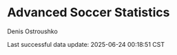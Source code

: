 # Advanced Soccer Statistics
Denis Ostroushko

<!-- gfm -->

Last successful data update: 2025-06-24 00:18:51 CST
